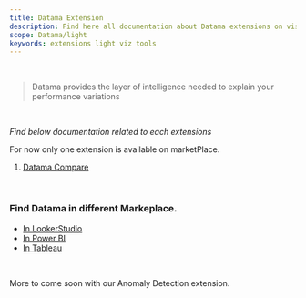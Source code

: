 ```yaml
---
title: Datama Extension
description: Find here all documentation about Datama extensions on visualization tools
scope: Datama/light
keywords: extensions light viz tools
---
```


<br/>

> Datama provides the layer of intelligence needed to explain your performance variations

<br/>

_Find below documentation related to each extensions_

For now only one extension is available on marketPlace. 


1. [Datama Compare]({{site.url}}/{{site.baseurl}}/extensions/Datama-compare/introduction.html)

<br/>

### Find Datama in different Markeplace.
- [In LookerStudio]({{site.url}}/{{site.baseurl}}/extensions/how-to-use/looker-studio.html)
- [In Power BI]({{site.url}}/{{site.baseurl}}/extensions/how-to-use/power_bi.html)
- [In Tableau]({{site.url}}/{{site.baseurl}}/extensions/how-to-use/tableau.html)

<br>

More to come soon with our Anomaly Detection extension. 